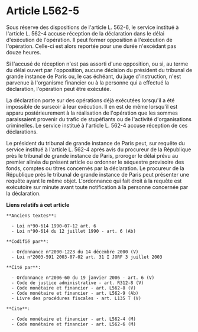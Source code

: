 # Article L562-5

Sous réserve des dispositions de l'article L. 562-6, le service institué à l'article L. 562-4 accuse réception de la
déclaration dans le délai d'exécution de l'opération. Il peut former opposition à l'exécution de l'opération. Celle-ci est
alors reportée pour une durée n'excédant pas douze heures.

Si l'accusé de réception n'est pas assorti d'une opposition, ou si, au terme du délai ouvert par l'opposition, aucune
décision du président du tribunal de grande instance de Paris ou, le cas échéant, du juge d'instruction, n'est parvenue à
l'organisme financier ou à la personne qui a effectué la déclaration, l'opération peut être exécutée.

La déclaration porte sur des opérations déjà exécutées lorsqu'il a été impossible de surseoir à leur exécution. Il en est de
même lorsqu'il est apparu postérieurement à la réalisation de l'opération que les sommes paraissaient provenir du trafic de
stupéfiants ou de l'activité d'organisations criminelles. Le service institué à l'article L. 562-4 accuse réception de ces
déclarations.

Le président du tribunal de grande instance de Paris peut, sur requête du service institué à l'article L. 562-4 après avis du
procureur de la République près le tribunal de grande instance de Paris, proroger le délai prévu au premier alinéa du présent
article ou ordonner le séquestre provisoire des fonds, comptes ou titres concernés par la déclaration. Le procureur de la
République près le tribunal de grande instance de Paris peut présenter une requête ayant le même objet. L'ordonnance qui fait
droit à la requête est exécutoire sur minute avant toute notification à la personne concernée par la déclaration.

**Liens relatifs à cet article**

	**Anciens textes**:

	  - Loi n°90-614 1990-07-12 art. 6
	  - Loi n°90-614 du 12 juillet 1990 - art. 6 (Ab)

	**Codifié par**:

	  - Ordonnance n°2000-1223 du 14 décembre 2000 (V)
	  - Loi n°2003-591 2003-07-02 art. 31 I JORF 3 juillet 2003

	**Cité par**:

	  - Ordonnance n°2006-60 du 19 janvier 2006 - art. 6 (V)
	  - Code de justice administrative - art. R312-8 (V)
	  - Code monétaire et financier - art. L562-8 (V)
	  - Code monétaire et financier - art. L562-9 (Ab)
	  - Livre des procédures fiscales - art. L135 T (V)

	**Cite**:

	  - Code monétaire et financier - art. L562-4 (M)
	  - Code monétaire et financier - art. L562-6 (M)
